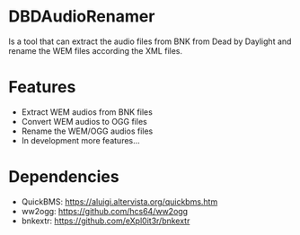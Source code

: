 # DBDAudioRenamer
Is a tool that can extract the audio files from BNK from Dead by Daylight and rename the WEM files according the XML files.

# Features
- Extract WEM audios from BNK files
- Convert WEM audios to OGG files
- Rename the WEM/OGG audios files
- In development more features...

# Dependencies

- QuickBMS: https://aluigi.altervista.org/quickbms.htm
- ww2ogg: https://github.com/hcs64/ww2ogg
- bnkextr: https://github.com/eXpl0it3r/bnkextr
